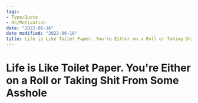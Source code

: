```yaml
---
tags:
- Type/Quote
- On/Motivation
date: "2022-06-16"
date modified: "2022-06-16"
title: Life is Like Toilet Paper. You're Either on a Roll or Taking Shit From Some Asshole
---
```


# Life is Like Toilet Paper. You're Either on a Roll or Taking Shit From Some Asshole
